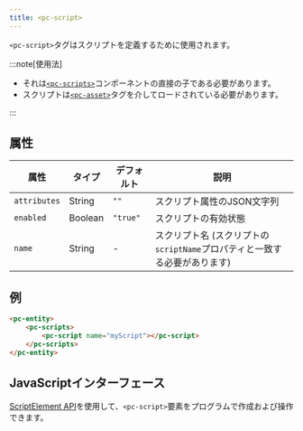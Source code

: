 ```yaml
---
title: <pc-script>
---
```


`<pc-script>`タグはスクリプトを定義するために使用されます。

:::note[使用法]

* それは[`<pc-scripts>`](../pc-scripts)コンポーネントの直接の子である必要があります。
* スクリプトは[`<pc-asset>`](../pc-asset)タグを介してロードされている必要があります。

:::

## 属性

<div className="attribute-table">

| 属性 | タイプ | デフォルト | 説明 |
| --- | --- | --- | --- |
| `attributes` | String | `""` | スクリプト属性のJSON文字列 |
| `enabled` | Boolean | `"true"` | スクリプトの有効状態 |
| `name` | String | - | スクリプト名 (スクリプトの`scriptName`プロパティと一致する必要があります) |

</div>

## 例

```html
<pc-entity>
    <pc-scripts>
        <pc-script name="myScript"></pc-script>
    </pc-scripts>
</pc-entity>
```

## JavaScriptインターフェース

[ScriptElement API](https://api.playcanvas.com/web-components/classes/ScriptElement.html)を使用して、`<pc-script>`要素をプログラムで作成および操作できます。
